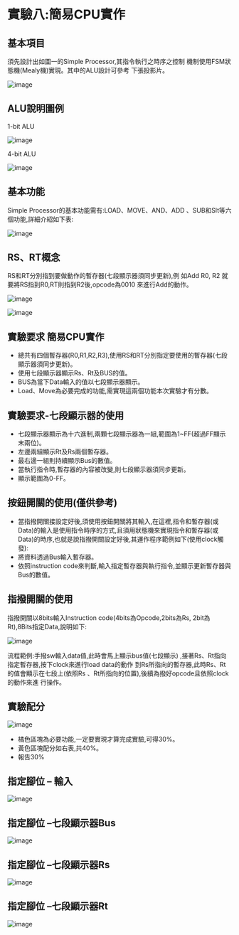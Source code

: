# 實驗八:簡易CPU實作

## 基本項目

須先設計出如圖一的Simple Processor,其指令執行之時序之控制 機制使用FSM狀態機(Mealy機)實現。其中的ALU設計可參考 下張投影片。

![image](https://github.com/Zocke07/Microprocessor-Based-Systems/assets/91361456/36c63446-c815-4088-999c-2c2686dbd2f5)


## ALU說明圖例

1-bit ALU

![image](https://github.com/Zocke07/Microprocessor-Based-Systems/assets/91361456/7686207e-6848-4e45-afaa-4001fdfcaceb)

4-bit ALU

![image](https://github.com/Zocke07/Microprocessor-Based-Systems/assets/91361456/7f7eb88c-f14c-4e09-ba04-da13d4362581)


## 基本功能

Simple Processor的基本功能需有:LOAD、MOVE、AND、ADD 、SUB和Slt等六個功能,詳細介紹如下表:

![image](https://github.com/Zocke07/Microprocessor-Based-Systems/assets/91361456/b38c94e0-7e13-4f7b-a8e9-cd530c63efbc)


## RS、RT概念

RS和RT分別指到要做動作的暫存器(七段顯示器須同步更新),例 如Add R0, R2 就要將RS指到R0,RT則指到R2後,opcode為0010 來進行Add的動作。

![image](https://github.com/Zocke07/Microprocessor-Based-Systems/assets/91361456/1065522d-2dcd-4a37-95dd-996619de41db)

![image](https://github.com/Zocke07/Microprocessor-Based-Systems/assets/91361456/b7ce37ba-5cb3-4e90-8952-f7eeb9d50db9)


## 實驗要求 簡易CPU實作

- 總共有四個暫存器(R0,R1,R2,R3),使用RS和RT分別指定要使用的暫存器(七段顯示器須同步更新)。
- 使用七段顯示器顯示Rs、Rt及BUS的值。
- BUS為當下Data輸入的值以七段顯示器顯示。
- Load、Move為必要完成的功能,需實現這兩個功能本次實驗才有分數。


## 實驗要求-七段顯示器的使用

- 七段顯示器顯示為十六進制,兩顆七段顯示器為一組,範圍為1~FF(超過FF顯示末兩位)。
- 左邊兩組顯示Rt及Rs兩個暫存器。
- 最右邊一組則持續顯示Bus的數值。
- 當執行指令時,暫存器的內容被改變,則七段顯示器須同步更新。
- 顯示範圍為0-FF。


## 按鈕開關的使用(僅供參考)

- 當指撥開關接設定好後,須使用按鈕開關將其輸入,在這裡,指令和暫存器(或Data)的輸入是使用指令時序的方式,且須用狀態機來實現指令和暫存器(或Data)的時序,也就是說指撥開關設定好後,其運作程序範例如下(使用clock觸發):
- 將資料透過Bus輸入暫存器。
- 依照instruction code來判斷,輸入指定暫存器與執行指令,並顯示更新暫存器與Bus的數值。


## 指撥開關的使用

指撥開關以8bits輸入Instruction code(4bits為Opcode,2bits為Rs, 2bit為Rt),8Bits指定Data,說明如下:

![image](https://github.com/Zocke07/Microprocessor-Based-Systems/assets/91361456/3846fb1e-002a-4528-86ed-f87f4a9f3a4c)

流程範例:手撥sw輸入data值,此時會馬上顯示bus值(七段顯示) ,接著Rs、Rt指向指定暫存器,按下clock來進行load data的動作 到Rs所指向的暫存器,此時Rs、Rt的值會顯示在七段上(依照Rs 、Rt所指向的位置),後續為撥好opcode且依照clock的動作來進 行操作。


## 實驗配分

![image](https://github.com/Zocke07/Microprocessor-Based-Systems/assets/91361456/d04cf43d-e689-469a-9dff-c7ecbd6c4c37)

- 橘色區塊為必要功能,一定要實現才算完成實驗,可得30%。
- 黃色區塊配分如右表,共40%。
- 報告30%


## 指定腳位 – 輸入

![image](https://github.com/Zocke07/Microprocessor-Based-Systems/assets/91361456/06a35671-d3da-4cb3-9abb-30b73811b8d3)

## 指定腳位 –七段顯示器Bus

![image](https://github.com/Zocke07/Microprocessor-Based-Systems/assets/91361456/9c4098b0-a323-42f0-be41-29a16bd46774)


## 指定腳位 –七段顯示器Rs

![image](https://github.com/Zocke07/Microprocessor-Based-Systems/assets/91361456/74d052d3-de8e-42a5-97c0-b9c5642f995d)


## 指定腳位 –七段顯示器Rt

![image](https://github.com/Zocke07/Microprocessor-Based-Systems/assets/91361456/ce82d1d3-693e-4e76-9c44-9a3128772c6c)
